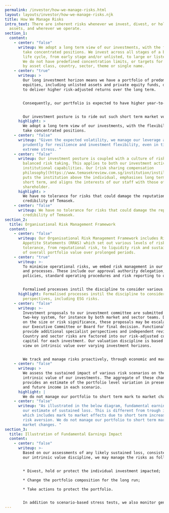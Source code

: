 ```yaml
---
permalink: /investor/how-we-manage-risks.html
layout: layouts/investor/how-we-manage-risks.njk
title: How We Manage Risks
intro_text: There are inherent risks whenever we invest, divest, or hold our
  assets, and wherever we operate.
section_1:
  content:
    - center: "false"
      writeup: We adopt a long term view of our investments, with the flexibility to
        take concentrated positions. We invest across all stages of a business
        life cycle, from early stage and/or unlisted, to large or listed assets.
        We do not have predefined concentration limits, or targets for investing
        by asset class, country, sector, theme or single name.
    - center: "true"
      writeup: >
        Our long investment horizon means we have a portfolio of predominantly
        equities, including unlisted assets and private equity funds, designed
        to deliver higher risk-adjusted returns over the long term.


        Consequently, our portfolio is expected to have higher year-to-year volatility of annual returns, with higher risks of negative returns in any one year.


        Our investment posture is to ride out such short term market volatility, and focus on generating sustainable returns over the long term.
      highlight: >
        We adopt a long term view of our investments, with the flexibility to
        take concentrated positions.
    - center: "false"
      writeup: "Given the expected volatility, we manage our leverage and liquidity
        prudently for resilience and investment flexibility, even in times of
        extreme stress. "
    - center: "false"
      writeup: Our investment posture is coupled with a culture of risk awareness and
        balanced risk taking. This applies to both our investment activities and
        institutional capabilities. Our [risk sharing compensation
        philosophy](https://www.temasekreview.com.sg/institution/instilling-ownership.html)
        puts the institution above the individual, emphasises long term over
        short term, and aligns the interests of our staff with those of our
        shareholder.
      highlight: >
        We have no tolerance for risks that could damage the reputation and
        credibility of Temasek.
    - center: "false"
      writeup: We have no tolerance for risks that could damage the reputation and
        credibility of Temasek.
section_2:
  title: Organisational Risk Management Framework
  content:
    - center: "false"
      writeup: Our Organisational Risk Management Framework includes Risk Return
        Appetite Statements (RRAS) which set out various levels of risks
        tolerance, from reputational risk, to liquidity risk and sustained loss
        of overall portfolio value over prolonged periods.
    - center: "true"
      writeup: >-
        To minimise operational risks, we embed risk management in our systems
        and processes. These include our approval authority delegation, company
        policies, standard operating procedures and risk reporting to our Board.


        Formalised processes instil the discipline to consider various perspectives, including Environmental, Social and Governance (ESG) risks. These include climate risks, both transition and physical, as an integral part of these processes. For example, we now apply an internal [carbon price](https://www.temasekreview.com.sg/pathways-to-sustainability/putting-a-price-on-carbon.html) of US$42 per tonne of carbon dioxide equivalent (tCO2e) in our investment evaluations in order to account for the potential exposure of an investment to transition risk.
      highlight: Formalised processes instil the discipline to consider various
        perspectives, including ESG risks.
    - center: "false"
      writeup: >-
        Investment proposals to our investment committee are submitted under a
        two-key system, for instance by both market and sector teams. Depending
        on the size or risk significance, these proposals may be escalated to
        our Executive Committee or Board for final decision. Functional teams
        provide additional specialist perspectives and independent reviews.
        Country and sector risks are factored into our risk-adjusted cost of
        capital for each investment. Our valuation discipline is based on our
        view on intrinsic value over varying investment horizons.


        We track and manage risks proactively, through economic and market cycles, including specific risks at asset level. 
    - center: "false"
      writeup: >
        We assess the sustained impact of various risk scenarios on the
        intrinsic value of our investments. The aggregate of these changes
        provides an estimate of the portfolio level variation in present value
        and future income in each scenario.
      highlight: |
        We do not manage our portfolio to short term mark to market changes.
    - center: "false"
      writeup: "As illustrated in the below diagram, fundamental earnings impact is
        our estimate of sustained loss. This is different from trough impact,
        which includes mark to market effects due to short term increases in
        risk aversion. We do not manage our portfolio to short term mark to
        market changes. "
section_3:
  title: Illustration of Fundamental Earnings Impact
  content:
    - center: "false"
      writeup: >-
        Based on our assessments of any likely sustained loss, consistent with
        our intrinsic value discipline, we may manage the risks as follows: 


        * Divest, hold or protect the individual investment impacted;

        * Change the portfolio composition for the long run;

        * Take actions to protect the portfolio.


        In addition to scenario-based stress tests, we also monitor general market risk indicators such as the CBOE Volatility Index (VIX).
---
```

